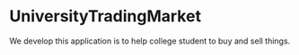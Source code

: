 # UniversityTradingMarket
We develop this application is to help college student to buy and sell things.
